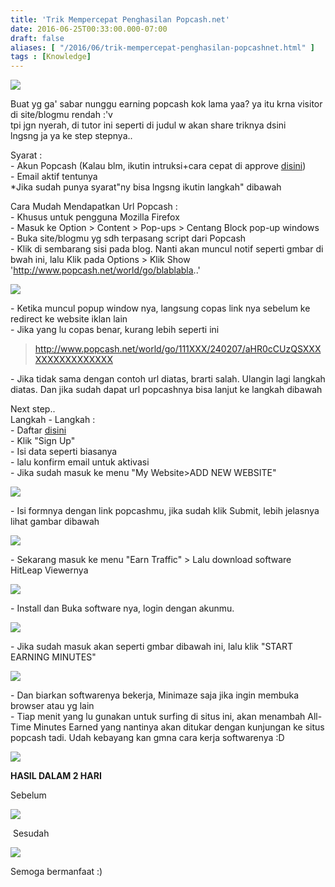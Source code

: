 ```yaml
---
title: 'Trik Mempercepat Penghasilan Popcash.net'
date: 2016-06-25T00:33:00.000-07:00
draft: false
aliases: [ "/2016/06/trik-mempercepat-penghasilan-popcashnet.html" ]
tags : [Knowledge]
---
```


[![](https://4.bp.blogspot.com/-wJPHdOmLOMs/V24i6towEoI/AAAAAAAAA5U/70C1wJs5EPwZ_ChxD2JTl--89brehuHowCLcB/s320/Popunder.png)](https://4.bp.blogspot.com/-wJPHdOmLOMs/V24i6towEoI/AAAAAAAAA5U/70C1wJs5EPwZ_ChxD2JTl--89brehuHowCLcB/s1600/Popunder.png)

  
Buat yg ga' sabar nunggu earning popcash kok lama yaa? ya itu krna visitor di site/blogmu rendah :'v  
tpi jgn nyerah, di tutor ini seperti di judul w akan share triknya dsini  
lngsng ja ya ke step stepnya..  
  
Syarat :  
\- Akun Popcash (Kalau blm, ikutin intruksi+cara cepat di approve [disini](http://www.yuzac0der.id/2016/05/cara-mendapatkan-dolar-dari-popcash.html))  
\- Email aktif tentunya  
\*Jika sudah punya syarat"ny bisa lngsng ikutin langkah" dibawah  
  
Cara Mudah Mendapatkan Url Popcash :  
\- Khusus untuk pengguna Mozilla Firefox  
\- Masuk ke Option > Content > Pop-ups > Centang Block pop-up windows  
\- Buka site/blogmu yg sdh terpasang script dari Popcash  
\- Klik di sembarang sisi pada blog. Nanti akan muncul notif seperti gmbar di bwah ini, lalu Klik pada Options > Klik Show 'http://www.popcash.net/world/go/blablabla..'  

[![](https://4.bp.blogspot.com/-EmWBFPbs2ss/V24sLrJvWPI/AAAAAAAAA6E/2uGoMmnkHKgCS0o4rILT3uzsfXTVsldQQCLcB/s640/Screenshot_25.png)](https://4.bp.blogspot.com/-EmWBFPbs2ss/V24sLrJvWPI/AAAAAAAAA6E/2uGoMmnkHKgCS0o4rILT3uzsfXTVsldQQCLcB/s1600/Screenshot_25.png)

\- Ketika muncul popup window nya, langsung copas link nya sebelum ke redirect ke website iklan lain  
\- Jika yang lu copas benar, kurang lebih seperti ini  

> http://www.popcash.net/world/go/111XXX/240207/aHR0cCUzQSXXXXXXXXXXXXXXXX

\- Jika tidak sama dengan contoh url diatas, brarti salah. Ulangin lagi langkah diatas. Dan jika sudah dapat url popcashnya bisa lanjut ke langkah dibawah  
  
Next step..  
Langkah - Langkah :  
\- Daftar [disini](http://adf.ly/1bYHof)  
\- Klik "Sign Up"  
\- Isi data seperti biasanya  
\- lalu konfirm email untuk aktivasi  
\- Jika sudah masuk ke menu "My Website>ADD NEW WEBSITE"  

[![](https://4.bp.blogspot.com/-5RRbqVyUcvM/V24mpp-E37I/AAAAAAAAA5g/7txu2eEfPp4PbT1oPqZX9Rou8UiPAIFRQCLcB/s640/Screenshot_35.png)](https://4.bp.blogspot.com/-5RRbqVyUcvM/V24mpp-E37I/AAAAAAAAA5g/7txu2eEfPp4PbT1oPqZX9Rou8UiPAIFRQCLcB/s1600/Screenshot_35.png)

\- Isi formnya dengan link popcashmu, jika sudah klik Submit, lebih jelasnya lihat gambar dibawah  

[![](https://3.bp.blogspot.com/-HbcL4hCypyM/V24nr8-_KGI/AAAAAAAAA5s/Lcgcv3H8MDYhY1AyZBGRlnMtjKhzwFzsQCLcB/s640/Screenshot_26.png)](https://3.bp.blogspot.com/-HbcL4hCypyM/V24nr8-_KGI/AAAAAAAAA5s/Lcgcv3H8MDYhY1AyZBGRlnMtjKhzwFzsQCLcB/s1600/Screenshot_26.png)

\- Sekarang masuk ke menu "Earn Traffic" > Lalu download software HitLeap Viewernya  

[![](https://3.bp.blogspot.com/-8yiXYCJY_f4/V24p8F6N8-I/AAAAAAAAA54/VZlPpXAFEhEDdCHWQt6i58GWz8nEGdzSQCLcB/s640/Screenshot_36.png)](https://3.bp.blogspot.com/-8yiXYCJY_f4/V24p8F6N8-I/AAAAAAAAA54/VZlPpXAFEhEDdCHWQt6i58GWz8nEGdzSQCLcB/s1600/Screenshot_36.png)

\- Install dan Buka software nya, login dengan akunmu.  

[![](https://4.bp.blogspot.com/-ecjbaL9uHeY/V24wLEdecbI/AAAAAAAAA6Y/qE-tM7lE16wB-7WXFzjGe2SMZRLIOFzAwCLcB/s640/Screenshot_29.png)](https://4.bp.blogspot.com/-ecjbaL9uHeY/V24wLEdecbI/AAAAAAAAA6Y/qE-tM7lE16wB-7WXFzjGe2SMZRLIOFzAwCLcB/s1600/Screenshot_29.png)

\- Jika sudah masuk akan seperti gmbar dibawah ini, lalu klik "START EARNING MINUTES"  

[![](https://3.bp.blogspot.com/-dfstR_Gs3rw/V24wKk5SmCI/AAAAAAAAA6Q/iCFt9P-jtsInNBg8T5Njbop1KbaspZ03wCLcB/s640/Screenshot_28.png)](https://3.bp.blogspot.com/-dfstR_Gs3rw/V24wKk5SmCI/AAAAAAAAA6Q/iCFt9P-jtsInNBg8T5Njbop1KbaspZ03wCLcB/s1600/Screenshot_28.png)

\- Dan biarkan softwarenya bekerja, Minimaze saja jika ingin membuka browser atau yg lain  
\- Tiap menit yang lu gunakan untuk surfing di situs ini, akan menambah All-Time Minutes Earned yang nantinya akan ditukar dengan kunjungan ke situs popcash tadi. Udah kebayang kan gmna cara kerja softwarenya :D  

[![](https://3.bp.blogspot.com/-rqvXJ9LXVbk/Vkg3PTLEmtI/AAAAAAAAEYc/i4xTOONLCfk/s640/9.jpg)](https://3.bp.blogspot.com/-rqvXJ9LXVbk/Vkg3PTLEmtI/AAAAAAAAEYc/i4xTOONLCfk/s320/9.jpg)

  

**HASIL DALAM 2 HARI**

Sebelum

[![](https://1.bp.blogspot.com/-iO-TC1xFYPo/V24yBJa6WUI/AAAAAAAAA64/ce4eadGOiogGOhV_iFbSAYU_7pUR_7rGQCKgB/s640/Screenshot_30.png)](https://1.bp.blogspot.com/-iO-TC1xFYPo/V24yBJa6WUI/AAAAAAAAA64/ce4eadGOiogGOhV_iFbSAYU_7pUR_7rGQCKgB/s1600/Screenshot_30.png)

 Sesudah  

[![](https://3.bp.blogspot.com/-qie0xuYWr9M/V7mezDU01LI/AAAAAAAABBM/5sUBn1RUZv87OFjSH_CH1YdTO5jGngK0ACLcB/s640/Screenshot_40.png)](https://3.bp.blogspot.com/-qie0xuYWr9M/V7mezDU01LI/AAAAAAAABBM/5sUBn1RUZv87OFjSH_CH1YdTO5jGngK0ACLcB/s1600/Screenshot_40.png)

Semoga bermanfaat :)